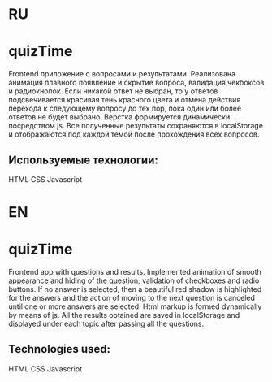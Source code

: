 # RU
# quizTime
Frontend приложение с вопросами и результатами. Реализована анимация плавного появление и скрытие вопроса, валидация чекбоксов и радиокнопок. Если никакой ответ не выбран, то у ответов подсвечивается красивая тень красного цвета и отмена действия перехода к следующему вопросу до тех пор, пока один или более ответов не будет выбрано. Верстка формируется динамически посредством js. Все полученные результаты сохраняются в localStorage и отображаются под каждой темой после прохождения всех вопросов.

## Используемые технологии:
HTML
CSS
Javascript

# EN
# quizTime
Frontend app with questions and results. Implemented animation of smooth appearance and hiding of the question, validation of checkboxes and radio buttons. If no answer is selected, then a beautiful red shadow is highlighted for the answers and the action of moving to the next question is canceled until one or more answers are selected. Html markup is formed dynamically by means of js. All the results obtained are saved in localStorage and displayed under each topic after passing all the questions.

## Technologies used:
HTML
CSS
Javascript
